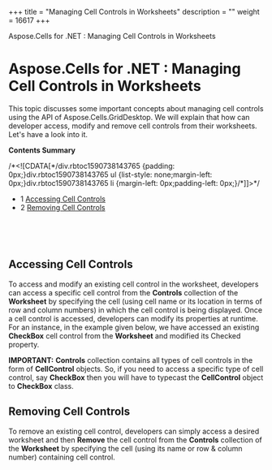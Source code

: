 +++
title = "Managing Cell Controls in Worksheets" 
description = "" 
weight = 16617 
+++

Aspose.Cells for .NET : Managing Cell Controls in Worksheets  

# Aspose.Cells for .NET : Managing Cell Controls in Worksheets


This topic discusses some important concepts about managing cell controls using the API of Aspose.Cells.GridDesktop. We will explain that how can developer access, modify and remove cell controls from their worksheets. Let's have a look into it.

**Contents Summary**

/\*<!\[CDATA\[\*/div.rbtoc1590738143765 {padding: 0px;}div.rbtoc1590738143765 ul {list-style: none;margin-left: 0px;}div.rbtoc1590738143765 li {margin-left: 0px;padding-left: 0px;}/\*\]\]>\*/

*   1 [Accessing Cell Controls](#ManagingCellControlsinWorksheets-AccessingCellControls)
*   2 [Removing Cell Controls](#ManagingCellControlsinWorksheets-RemovingCellControls)

 

 

## Accessing Cell Controls

To access and modify an existing cell control in the worksheet, developers can access a specific cell control from the **Controls** collection of the **Worksheet** by specifying the cell (using cell name or its location in terms of row and column numbers) in which the cell control is being displayed. Once a cell control is accessed, developers can modify its properties at runtime. For an instance, in the example given below, we have accessed an existing **CheckBox** cell control from the **Worksheet** and modified its Checked property.

**IMPORTANT:** **Controls** collection contains all types of cell controls in the form of **CellControl** objects. So, if you need to access a specific type of cell control, say **CheckBox** then you will have to typecast the **CellControl** object to **CheckBox** class.

## Removing Cell Controls

To remove an existing cell control, developers can simply access a desired worksheet and then **Remove** the cell control from the **Controls** collection of the **Worksheet** by specifying the cell (using its name or row & column number) containing cell control.

